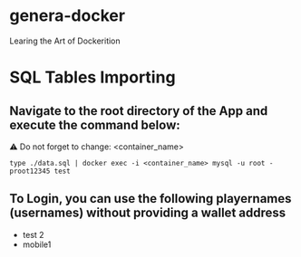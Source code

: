 # genera-docker
Learing the Art of Dockerition

# SQL Tables Importing
## Navigate to the root directory of the App and execute the command below:
⚠ Do not forget to change: <container_name>
```
type ./data.sql | docker exec -i <container_name> mysql -u root -proot12345 test
```
## To Login, you can use the following playernames (usernames) without providing a wallet address
- test 2
- mobile1
